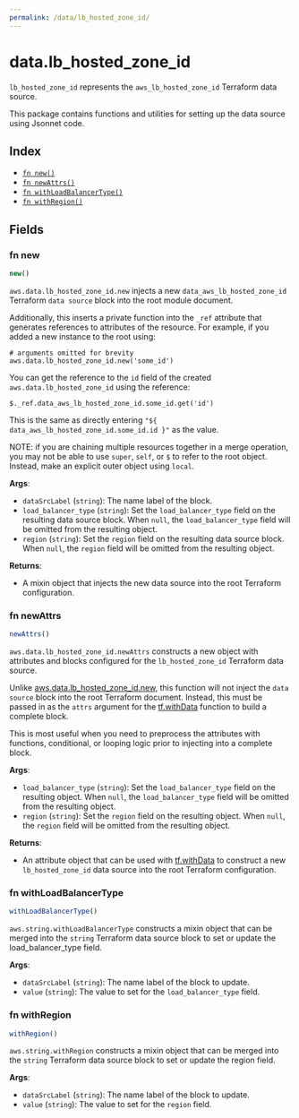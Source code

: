 ```yaml
---
permalink: /data/lb_hosted_zone_id/
---
```


# data.lb_hosted_zone_id

`lb_hosted_zone_id` represents the `aws_lb_hosted_zone_id` Terraform data source.



This package contains functions and utilities for setting up the data source using Jsonnet code.


## Index

* [`fn new()`](#fn-new)
* [`fn newAttrs()`](#fn-newattrs)
* [`fn withLoadBalancerType()`](#fn-withloadbalancertype)
* [`fn withRegion()`](#fn-withregion)

## Fields

### fn new

```ts
new()
```


`aws.data.lb_hosted_zone_id.new` injects a new `data_aws_lb_hosted_zone_id` Terraform `data source`
block into the root module document.

Additionally, this inserts a private function into the `_ref` attribute that generates references to attributes of the
resource. For example, if you added a new instance to the root using:

    # arguments omitted for brevity
    aws.data.lb_hosted_zone_id.new('some_id')

You can get the reference to the `id` field of the created `aws.data.lb_hosted_zone_id` using the reference:

    $._ref.data_aws_lb_hosted_zone_id.some_id.get('id')

This is the same as directly entering `"${ data_aws_lb_hosted_zone_id.some_id.id }"` as the value.

NOTE: if you are chaining multiple resources together in a merge operation, you may not be able to use `super`, `self`,
or `$` to refer to the root object. Instead, make an explicit outer object using `local`.

**Args**:
  - `dataSrcLabel` (`string`): The name label of the block.
  - `load_balancer_type` (`string`): Set the `load_balancer_type` field on the resulting data source block. When `null`, the `load_balancer_type` field will be omitted from the resulting object.
  - `region` (`string`): Set the `region` field on the resulting data source block. When `null`, the `region` field will be omitted from the resulting object.

**Returns**:
- A mixin object that injects the new data source into the root Terraform configuration.


### fn newAttrs

```ts
newAttrs()
```


`aws.data.lb_hosted_zone_id.newAttrs` constructs a new object with attributes and blocks configured for the `lb_hosted_zone_id`
Terraform data source.

Unlike [aws.data.lb_hosted_zone_id.new](#fn-new), this function will not inject the `data source`
block into the root Terraform document. Instead, this must be passed in as the `attrs` argument for the
[tf.withData](https://github.com/tf-libsonnet/core/tree/main/docs#fn-withdata) function to build a complete block.

This is most useful when you need to preprocess the attributes with functions, conditional, or looping logic prior to
injecting into a complete block.

**Args**:
  - `load_balancer_type` (`string`): Set the `load_balancer_type` field on the resulting object. When `null`, the `load_balancer_type` field will be omitted from the resulting object.
  - `region` (`string`): Set the `region` field on the resulting object. When `null`, the `region` field will be omitted from the resulting object.

**Returns**:
  - An attribute object that can be used with [tf.withData](https://github.com/tf-libsonnet/core/tree/main/docs#fn-withdata) to construct a new `lb_hosted_zone_id` data source into the root Terraform configuration.


### fn withLoadBalancerType

```ts
withLoadBalancerType()
```

`aws.string.withLoadBalancerType` constructs a mixin object that can be merged into the `string`
Terraform data source block to set or update the load_balancer_type field.



**Args**:
  - `dataSrcLabel` (`string`): The name label of the block to update.
  - `value` (`string`): The value to set for the `load_balancer_type` field.


### fn withRegion

```ts
withRegion()
```

`aws.string.withRegion` constructs a mixin object that can be merged into the `string`
Terraform data source block to set or update the region field.



**Args**:
  - `dataSrcLabel` (`string`): The name label of the block to update.
  - `value` (`string`): The value to set for the `region` field.
